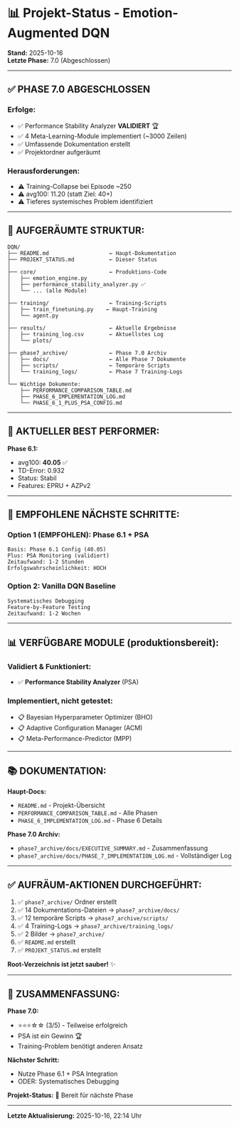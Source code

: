 # 📊 Projekt-Status - Emotion-Augmented DQN

**Stand:** 2025-10-16  
**Letzte Phase:** 7.0 (Abgeschlossen)

---

## ✅ PHASE 7.0 ABGESCHLOSSEN

### Erfolge:
- ✅ Performance Stability Analyzer **VALIDIERT** 🏆
- ✅ 4 Meta-Learning-Module implementiert (~3000 Zeilen)
- ✅ Umfassende Dokumentation erstellt
- ✅ Projektordner aufgeräumt

### Herausforderungen:
- ⚠️ Training-Collapse bei Episode ~250
- ⚠️ avg100: 11.20 (statt Ziel: 40+)
- ⚠️ Tieferes systemisches Problem identifiziert

---

## 📁 AUFGERÄUMTE STRUKTUR:

```
DQN/
├── README.md                   ← Haupt-Dokumentation
├── PROJEKT_STATUS.md           ← Dieser Status
│
├── core/                       ← Produktions-Code
│   ├── emotion_engine.py
│   ├── performance_stability_analyzer.py ✅
│   └── ... (alle Module)
│
├── training/                   ← Training-Scripts
│   ├── train_finetuning.py    ← Haupt-Training
│   └── agent.py
│
├── results/                    ← Aktuelle Ergebnisse
│   ├── training_log.csv        ← Aktuellstes Log
│   └── plots/
│
├── phase7_archive/             ← Phase 7.0 Archiv
│   ├── docs/                   ← Alle Phase 7 Dokumente
│   ├── scripts/                ← Temporäre Scripts
│   └── training_logs/          ← Phase 7 Training-Logs
│
└── Wichtige Dokumente:
    ├── PERFORMANCE_COMPARISON_TABLE.md
    ├── PHASE_6_IMPLEMENTATION_LOG.md
    └── PHASE_6_1_PLUS_PSA_CONFIG.md
```

---

## 🎯 AKTUELLER BEST PERFORMER:

**Phase 6.1:**
- avg100: **40.05** ✅
- TD-Error: 0.932
- Status: Stabil
- Features: EPRU + AZPv2

---

## 🚀 EMPFOHLENE NÄCHSTE SCHRITTE:

### Option 1 (EMPFOHLEN): Phase 6.1 + PSA
```
Basis: Phase 6.1 Config (40.05)
Plus: PSA Monitoring (validiert)
Zeitaufwand: 1-2 Stunden
Erfolgswahrscheinlichkeit: HOCH
```

### Option 2: Vanilla DQN Baseline
```
Systematisches Debugging
Feature-by-Feature Testing
Zeitaufwand: 1-2 Wochen
```

---

## 📊 VERFÜGBARE MODULE (produktionsbereit):

### Validiert & Funktioniert:
- ✅ **Performance Stability Analyzer** (PSA)

### Implementiert, nicht getestet:
- 📋 Bayesian Hyperparameter Optimizer (BHO)
- 📋 Adaptive Configuration Manager (ACM)
- 📋 Meta-Performance-Predictor (MPP)

---

## 📚 DOKUMENTATION:

**Haupt-Docs:**
- `README.md` - Projekt-Übersicht
- `PERFORMANCE_COMPARISON_TABLE.md` - Alle Phasen
- `PHASE_6_IMPLEMENTATION_LOG.md` - Phase 6 Details

**Phase 7.0 Archiv:**
- `phase7_archive/docs/EXECUTIVE_SUMMARY.md` - Zusammenfassung
- `phase7_archive/docs/PHASE_7_IMPLEMENTATION_LOG.md` - Vollständiger Log

---

## ✅ AUFRÄUM-AKTIONEN DURCHGEFÜHRT:

1. ✅ `phase7_archive/` Ordner erstellt
2. ✅ 14 Dokumentations-Dateien → `phase7_archive/docs/`
3. ✅ 12 temporäre Scripts → `phase7_archive/scripts/`
4. ✅ 4 Training-Logs → `phase7_archive/training_logs/`
5. ✅ 2 Bilder → `phase7_archive/`
6. ✅ `README.md` erstellt
7. ✅ `PROJEKT_STATUS.md` erstellt

**Root-Verzeichnis ist jetzt sauber!** ✨

---

## 🎉 ZUSAMMENFASSUNG:

**Phase 7.0:**
- ⭐⭐⭐☆☆ (3/5) - Teilweise erfolgreich
- PSA ist ein Gewinn 🏆
- Training-Problem benötigt anderen Ansatz

**Nächster Schritt:**
- Nutze Phase 6.1 + PSA Integration
- ODER: Systematisches Debugging

**Projekt-Status:** 🔄 Bereit für nächste Phase

---

**Letzte Aktualisierung:** 2025-10-16, 22:14 Uhr


